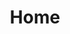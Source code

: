---
home: true
title: Home
heroImage: /Buntralino.png
tagline: Make better, faster cross-platform desktop apps without the bloat of Chrome while still keeping the comfort of node.js development.

actions:
  - text: Get started
    link: /get-started.html
    type: primary

  - text: Bun API
    link: /bun-api.html
    type: secondary

  - text: Client API
    link: /client-api.html
    type: secondary

highlights:

- header: The perfect match
  description: Buntralino unites <a href="https://bun.sh/" target="_blank">Bun</a> and <a href="https://neutralino.js.org/" target="_blank">Neutralino.js</a> to make a simpler, lighter alternative to Electron and NW.js. Use Neutralino.js API at client and send harder tasks to Bun while keeping your development process easy.
  features:
    - title: Lighter builds
      details: Buntralino uses built-in OS' browser instead of Chrome or Chromium compared to Electron or NW.js
      icon: feather-pointed
    - title: HTML5 GUI, for real this time
      details: Using a regular browser means no issues with <code>require</code>, duplicated APIs, or other incompatibilities.
      icon: code
    - title: Use Node.js packages and Bun API
      details: Add any node.js packages to use in your project, and utilize Bun APIs to outrun Node.js.
      icon: cubes
    - title: Work with multiple windows
      details: Spawn and manipulate multiple windows, exchange information with events, and run JS directly in windows from Bun if needed.
      icon: window-restore
    - title: Native tasks in browser context
      details: Call Neutralino.js API in a browser window to do quick filesystem tasks or read OS information.
      icon: desktop
    - title: Split contexts
      details: Run heavier tasks in Bun process and trigger them from browser with Buntralino's async client API without blocking the GUI.
      icon: clone
    - title: Cross-compile for production
      details: Simplify CI/CD with one pipeline to bake for Windows, Mac and Linux at once.
      icon: arrows-turn-right
    - title: Ready to rumble
      details: Default template supports TypeScript and automatically bundles all the code for production.
      icon: rocket

- header: How does it work?
  description: Buntralino is a hybrid app development framework that lets you use web technologies (HTML, CSS, JavaScript, TypeScript) to make desktop apps. Buntralino applications work by creating a Bun application that launches and manages Neutralino.js windows. Neutralino.js windows can exchange information with Bun and each other in a client-server model through websockets, with you using a nice promise-based API. Bun is a faster alternative to Node.js or Deno, while Neutralino.js uses native OS' browser and augments it with native functions. <br> <br> <a class="route-link auto-link vp-hero-action primary no-external-link-icon" href="/architecture" aria-label="See the Architecture">See the Architecture</a>

footer: MIT Licensed | Copyright © 2024-present Cosmo Myzrail Gorynych
---